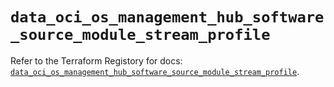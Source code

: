 # `data_oci_os_management_hub_software_source_module_stream_profile`

Refer to the Terraform Registory for docs: [`data_oci_os_management_hub_software_source_module_stream_profile`](https://registry.terraform.io/providers/oracle/oci/6.18.0/docs/data-sources/os_management_hub_software_source_module_stream_profile).

